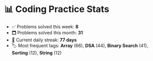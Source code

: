 # 📊 Coding Practice Stats

- ✅ Problems solved this week: **8**
- 🗖️ Problems solved this month: **31**
- 📌 Current daily streak: **77 days**
- 🏷️ Most frequent tags: **Array** (66), **DSA** (44), **Binary Search** (41), **Sorting** (12), **String** (12)
